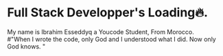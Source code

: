 
# Full Stack Developper's Loading🔥.

My name is Ibrahim Esseddyq a Youcode Student,
From Morocco. <br />
#"When I wrote the code, only God and I understood what I did. Now only God knows. "

